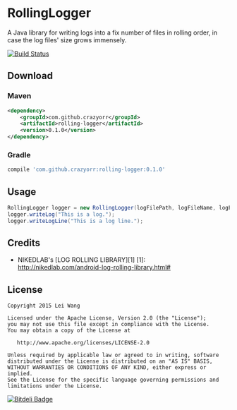 # RollingLogger
A Java library for writing logs into a fix number of files in rolling
order, in case the log files' size grows immensely.

[![Build Status](https://travis-ci.org/CrazyOrr/RollingLogger.svg?branch=master)](https://travis-ci.org/CrazyOrr/RollingLogger)

## Download
### Maven
```xml
<dependency>
	<groupId>com.github.crazyorr</groupId>
	<artifactId>rolling-logger</artifactId>
	<version>0.1.0</version>
</dependency>
```
### Gradle
```gradle
compile 'com.github.crazyorr:rolling-logger:0.1.0'
```

## Usage
```java
RollingLogger logger = new RollingLogger(logFilePath, logFileName, logFileMaxSize, maxLogFileCount);
logger.writeLog("This is a log.");
logger.writeLogLine("This is a log line.");
```

## Credits
* NIKEDLAB's [LOG ROLLING LIBRARY][1]
[1]: http://nikedlab.com/android-log-rolling-library.html#

## License

    Copyright 2015 Lei Wang

    Licensed under the Apache License, Version 2.0 (the "License");
    you may not use this file except in compliance with the License.
    You may obtain a copy of the License at

       http://www.apache.org/licenses/LICENSE-2.0

    Unless required by applicable law or agreed to in writing, software
    distributed under the License is distributed on an "AS IS" BASIS,
    WITHOUT WARRANTIES OR CONDITIONS OF ANY KIND, either express or implied.
    See the License for the specific language governing permissions and
    limitations under the License.


[![Bitdeli Badge](https://d2weczhvl823v0.cloudfront.net/CrazyOrr/rollinglogger/trend.png)](https://bitdeli.com/free "Bitdeli Badge")

